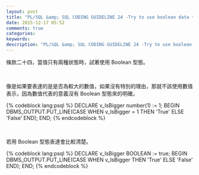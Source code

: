 ```yaml
---
layout: post
title: "PL/SQL &amp; SQL CODING GUIDELINE 24 -Try to use boolean data type for values with dual meaning"
date: 2015-12-17 05:52
comments: true
categories: 
keywords: 
description: "PL/SQL &amp; SQL CODING GUIDELINE 24 -Try to use boolean data type for values with dual meaning"
---
```


條款二十四，當值只有兩種狀態時，試著使用 Boolean 型態。  

<!-- More -->

<br/>


像是如果要表達的是是否為較大的數值，如果沒有特別的理由，那就不該使用數值表示，因為數值代表的意義沒有 Boolean 型態來的明確。  

{% codeblock lang:psql %}
DECLARE 
    v_IsBigger number(1) := 1; 
BEGIN 
    DBMS_OUTPUT.PUT_LINE(CASE WHEN v_IsBigger = 1 THEN 'True' ELSE 'False' END); 
END;
{% endcodeblock %}

<br/>


若用 Boolean 型態表達會比較清楚。  

{% codeblock lang:psql %}
DECLARE 
    v_IsBigger BOOLEAN := true; 
BEGIN 
    DBMS_OUTPUT.PUT_LINE(CASE WHEN v_IsBigger THEN 'True' ELSE 'False' END); 
END;
{% endcodeblock %}
